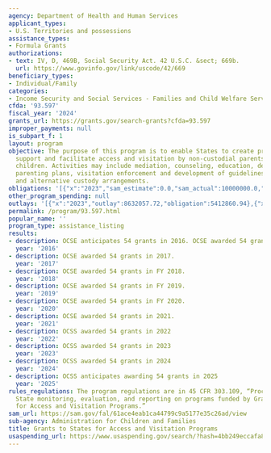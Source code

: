 ```yaml
---
agency: Department of Health and Human Services
applicant_types:
- U.S. Territories and possessions
assistance_types:
- Formula Grants
authorizations:
- text: IV, D, 469B, Social Security Act. 42 U.S.C. &sect; 669b.
  url: https://www.govinfo.gov/link/uscode/42/669
beneficiary_types:
- Individual/Family
categories:
- Income Security and Social Services - Families and Child Welfare Services
cfda: '93.597'
fiscal_year: '2024'
grants_url: https://grants.gov/search-grants?cfda=93.597
improper_payments: null
is_subpart_f: 1
layout: program
objective: The purpose of this program is to enable States to create programs which
  support and facilitate access and visitation by non-custodial parents with their
  children. Activities may include mediation, counseling, education, development of
  parenting plans, visitation enforcement and development of guidelines for visitation
  and alternative custody arrangements.
obligations: '[{"x":"2023","sam_estimate":0.0,"sam_actual":10000000.0,"usa_spending_actual":1902662.07},{"x":"2024","sam_estimate":0.0,"sam_actual":10000000.0,"usa_spending_actual":8873574.14},{"x":"2025","sam_estimate":0.0,"sam_actual":10000000.0,"usa_spending_actual":6816411.62}]'
other_program_spending: null
outlays: '[{"x":"2023","outlay":8632057.72,"obligation":5412860.94},{"x":"2024","outlay":4980275.09,"obligation":10000000.0},{"x":"2025","outlay":1259241.66,"obligation":8245496.36}]'
permalink: /program/93.597.html
popular_name: ''
program_type: assistance_listing
results:
- description: OCSE anticipates 54 grants in 2016. OCSE awarded 54 grants in FY 2016.
  year: '2016'
- description: OCSE awarded 54 grants in 2017.
  year: '2017'
- description: OCSE awarded 54 grants in FY 2018.
  year: '2018'
- description: OCSE awarded 54 grants in FY 2019.
  year: '2019'
- description: OCSE awarded 54 grants in FY 2020.
  year: '2020'
- description: OCSE awarded 54 grants in 2021.
  year: '2021'
- description: OCSS awarded 54 grants in 2022
  year: '2022'
- description: OCSS awarded 54 grants in 2023
  year: '2023'
- description: OCSS awarded 54 grants in 2024
  year: '2024'
- description: OCSS anticipates awarding 54 grants in 2025
  year: '2025'
rules_regulations: The program regulations are in 45 CFR 303.109, “Procedures for
  State monitoring, evaluation, and reporting on programs funded by Grants to States
  for Access and Visitation Programs.”
sam_url: https://sam.gov/fal/61ace4eab1ca44799c9a5177e35c26ad/view
sub-agency: Administration for Children and Families
title: Grants to States for Access and Visitation Programs
usaspending_url: https://www.usaspending.gov/search/?hash=4bb249eccafa848d24c22f7d40f24df9
---
```


